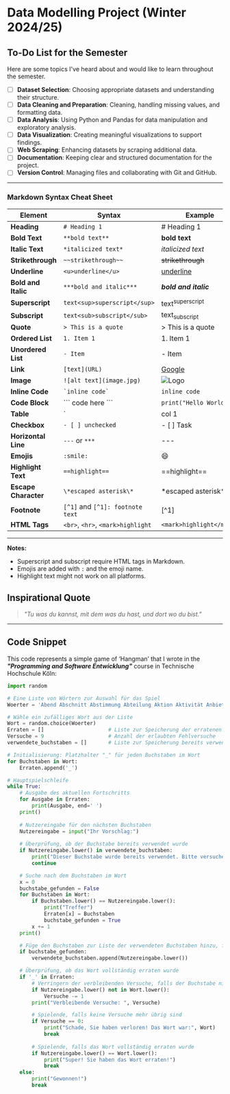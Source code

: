 # Data Modelling Project (Winter 2024/25)

## To-Do List for the Semester
Here are some topics I've heard about and would like to learn throughout the semester.

- [ ] **Dataset Selection**: Choosing appropriate datasets and understanding their structure.
- [ ] **Data Cleaning and Preparation**: Cleaning, handling missing values, and formatting data.
- [ ] **Data Analysis**: Using Python and Pandas for data manipulation and exploratory analysis.
- [ ] **Data Visualization**: Creating meaningful visualizations to support findings.
- [ ] **Web Scraping**: Enhancing datasets by scraping additional data.
- [ ] **Documentation**: Keeping clear and structured documentation for the project.
- [ ] **Version Control**: Managing files and collaborating with Git and GitHub.

---

### Markdown Syntax Cheat Sheet

| Element                     | Syntax                               | Example                                   |
|-----------------------------|--------------------------------------|-------------------------------------------|
| **Heading**                 | `# Heading 1`                       | # Heading 1                               |
| **Bold Text**               | `**bold text**`                     | **bold text**                             |
| **Italic Text**             | `*italicized text*`                 | *italicized text*                         |
| **Strikethrough**           | `~~strikethrough~~`                 | ~~strikethrough~~                         |
| **Underline**               | `<u>underline</u>`                  | <u>underline</u>                          |
| **Bold and Italic**         | `***bold and italic***`             | ***bold and italic***                     |
| **Superscript**             | `text<sup>superscript</sup>`        | text<sup>superscript</sup>                |
| **Subscript**               | `text<sub>subscript</sub>`          | text<sub>subscript</sub>                  |
| **Quote**                   | `> This is a quote`                 | > This is a quote                         |
| **Ordered List**            | `1. Item 1`                         | 1. Item 1                                 |
| **Unordered List**          | `- Item`                            | - Item                                    |
| **Link**                    | `[text](URL)`                       | [Google](https://www.google.com)          |
| **Image**                   | `![alt text](image.jpg)`            | ![Logo](https://upload.wikimedia.org/wikipedia/commons/0/0e/TH_Koeln_Logo.svg) |
| **Inline Code**             | `` `inline code` ``                 | `inline code`                             |
| **Code Block**              | \`\`\` code here \`\`\`             | ```print("Hello World!")```               |
| **Table**                   | `| col 1 | col 2 |`                 | \| col 1 \| col 2 \|                      |
| **Checkbox**                | `- [ ] unchecked`                   | - [ ] Task                                |
| **Horizontal Line**         | `---` or `***`                      | ---                                       |
| **Emojis**                  | `:smile:`                           | 😄                                       |
| **Highlight Text**          | `==highlight==`                     | ==highlight==                             |
| **Escape Character**        | `\*escaped asterisk\*`              | \*escaped asterisk\*                      |
| **Footnote**                | `[^1]` and `[^1]: footnote text`    | [^1]                                      |
| **HTML Tags**               | `<br>`, `<hr>`, `<mark>highlight`   | `<mark>highlight</mark>`                  |

---

**Notes:**
- Superscript and subscript require HTML tags in Markdown.
- Emojis are added with `:` and the emoji name.
- Highlight text might not work on all platforms.


## Inspirational Quote
> *"Tu was du kannst, mit dem was du hast, und dort wo du bist."*

---

## Code Snippet
This code represents a simple game of ‘Hangman’ that I wrote in the ***"Programming and Software Entwicklung"*** course in Technische Hochschule Köln:

```python
import random

# Eine Liste von Wörtern zur Auswahl für das Spiel
Woerter = 'Abend Abschnitt Abstimmung Abteilung Aktion Aktivität Anbieter Angriff Angst Betrieb Anlass Anschlag Ansicht Anstieg Anzeige Arbeitsplatz Arbeitsschritt Artikel Aufklärung Aufmerksamkeit Aufnahme Auge Ausbildung Ausdruck Auskunft Ausland Auto Bahn Band Bank Beispiel Beratung Berufung Betrag Bewegung Bewertung Bezeichnung Bier Boden Branche Brief Buch Bühne Bund Bundesliga Bundesrepublik Bündnis Büro Dach Dank Darstellung Demokratie Dokumentation Dorf Drittel Ecke Einkommen Einsatz Einstellung Engagement Erinnerung Erklärung Essen Euro Farbe Fehler Feld Fest Feuer Figur Finanzierung Fläche Forderung Fortsetzung Foto Fraktion Frieden Fünf Fusion Fuß Galerie Gebäude Geburtstag Gefängnis Gegensatz Gegenteil Geist Gelände Genehmigung Gewinn Glück Grenze Größe Gutachten Hälfte Haushalt Hintergrund Hinweis Hof Hotel Idee Image Industrie Inhalt Institut Integration Internet Katastrophe Keller Kennzeichen Kern Kilogramm Kollege Konferenz König Konkurrenz Kontakt Konzept Konzern Konzert Körper Kraft Krankenhaus Krankheit Krieg Kritik Kultur Kunst Landkreis Landtag Landwirtschaft Leistung Leitung Liebe Liter Lösung Material Mehrheit Meinung Menge Methode Mischung Mitte Mittel Mittelpunkt Möglichkeit Moment Mord Morgen Nachfrage Nachmittag Nachricht Nacht Nase Netz Niederlage Niveau Objekt Oper Patient Pflanze Phase Post Posten Premiere Prinzip Protest Punkt Quadratmeter Qualität Rang Rathaus Realität Rechnung Recht Regen Reise Rennen Revolution Roman Rückgang Rückkehr Ruhe Saal Sache Saison Sammlung Sanierung Schloss Schlüssel Schreiben Schwerpunkt Senat Sender Serie Service Sicht Sitzung Sommer Sorge Spaß Spielen Spitze Staat Steigerung Stelle Steuer Stimmung Stoff Straße Strecke Stück Studium Summe Tatsache Technik Insel Teilnahme Tendenz Tier Tod Tonne Treffen Trend Trennung Überlegung Umsatz Umsetzung Universität Unterschied Unterstützung Untersuchung Urlaub Ursache Urteil Variante Veranstaltung Verband Verbesserung Verbrechen Verdacht Vereinbarung Verfügung Vergleich Verhältnis Version Verteidigung Verwaltung Voraussetzung Vorbereitung Vorgang Vorgehen Vorhaben Vorlage Vorstellung Wagen Wahrheit Welt Wert Wetter Widerstand Wirklichkeit Wirkung Wissenschaft Wohnung Wunder Zeitpunkt Zeitschrift Zeitung Zins Zugang Zweifel'.split()

# Wähle ein zufälliges Wort aus der Liste
Wort = random.choice(Woerter)
Erraten = []                     # Liste zur Speicherung der erratenen Buchstaben
Versuche = 9                     # Anzahl der erlaubten Fehlversuche
verwendete_buchstaben = []       # Liste zur Speicherung bereits verwendeter Buchstaben

# Initialisierung: Platzhalter "_" für jeden Buchstaben im Wort
for Buchstaben in Wort:
    Erraten.append('_')

# Hauptspielschleife
while True:
    # Ausgabe des aktuellen Fortschritts
    for Ausgabe in Erraten:
        print(Ausgabe, end=' ')
    print()
    
    # Nutzereingabe für den nächsten Buchstaben
    Nutzereingabe = input("Ihr Vorschlag:")
    
    # Überprüfung, ob der Buchstabe bereits verwendet wurde
    if Nutzereingabe.lower() in verwendete_buchstaben:
        print("Dieser Buchstabe wurde bereits verwendet. Bitte versuchen Sie es erneut.")
        continue

    # Suche nach dem Buchstaben im Wort
    x = 0
    buchstabe_gefunden = False
    for Buchstaben in Wort:
        if Buchstaben.lower() == Nutzereingabe.lower():
            print("Treffer")
            Erraten[x] = Buchstaben
            buchstabe_gefunden = True
        x += 1
    print()

    # Füge den Buchstaben zur Liste der verwendeten Buchstaben hinzu, falls er gefunden wurde
    if buchstabe_gefunden:
        verwendete_buchstaben.append(Nutzereingabe.lower())

    # Überprüfung, ob das Wort vollständig erraten wurde
    if '_' in Erraten:
        # Verringern der verbleibenden Versuche, falls der Buchstabe nicht im Wort ist
        if Nutzereingabe.lower() not in Wort.lower():
            Versuche -= 1
        print("Verbleibende Versuche: ", Versuche)

        # Spielende, falls keine Versuche mehr übrig sind
        if Versuche == 0:
            print("Schade, Sie haben verloren! Das Wort war:", Wort)
            break
        
        # Spielende, falls das Wort vollständig erraten wurde
        if Nutzereingabe.lower() == Wort.lower():
            print("Super! Sie haben das Wort erraten!")
            break
    else:
        print("Gewonnen!")
        break
